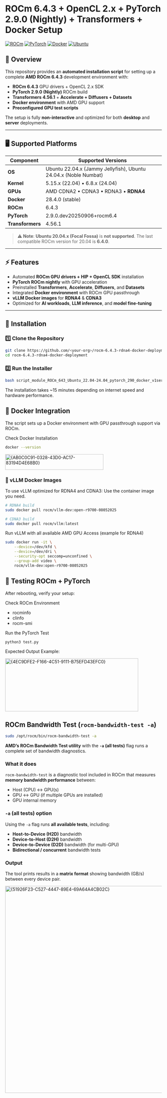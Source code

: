 # ROCm 6.4.3 + OpenCL 2.x + PyTorch 2.9.0 (Nightly) + Transformers + Docker Setup

[![ROCm](https://img.shields.io/badge/ROCm-6.4.3-ff6b6b?logo=amd)](https://rocm.docs.amd.com)
[![PyTorch](https://img.shields.io/badge/PyTorch-2.9.0.dev%2Brocm6.4-ee4c2c?logo=pytorch)](https://pytorch.org)
[![Docker](https://img.shields.io/badge/Docker-28.4.0-blue?logo=docker)](https://www.docker.com/)
[![Ubuntu](https://img.shields.io/badge/Ubuntu-22.04%20%7C%2024.04-e95420?logo=ubuntu)](https://ubuntu.com)

## 📌 Overview
This repository provides an **automated installation script** for setting up a complete **AMD ROCm 6.4.3** development environment with:
- **ROCm 6.4.3** GPU drivers + OpenCL 2.x SDK  
- **PyTorch 2.9.0 (Nightly)** ROCm build  
- **Transformers 4.56.1** + **Accelerate + Diffusers + Datasets**  
- **Docker environment** with AMD GPU support  
- **Preconfigured GPU test scripts**

The setup is fully **non-interactive** and optimized for both **desktop** and **server** deployments.

---

## 🖥️ Supported Platforms

| **Component**      | **Supported Versions**                                |
|---------------------|------------------------------------------------------|
| **OS**            | Ubuntu 22.04.x (Jammy Jellyfish), Ubuntu 24.04.x (Noble Numbat) |
| **Kernel**        | 5.15.x (22.04) • 6.8.x (24.04)                        |
| **GPUs**          | AMD CDNA2 • CDNA3 • RDNA3 • **RDNA4**                 |
| **Docker**        | 28.4.0 (stable)                                       |
| **ROCm**          | 6.4.3                                                |
| **PyTorch**       | 2.9.0.dev20250906+rocm6.4                             |
| **Transformers**  | 4.56.1                                               |

> **⚠️ Note**: **Ubuntu 20.04.x (Focal Fossa)** is **not supported**. The last compatible ROCm version for 20.04 is **6.4.0**.

---

## ⚡ Features
- Automated **ROCm GPU drivers + HIP + OpenCL SDK** installation
- **PyTorch ROCm nightly** with GPU acceleration
- Preinstalled **Transformers**, **Accelerate**, **Diffusers**, and **Datasets**
- Integrated **Docker environment** with ROCm GPU passthrough
- **vLLM Docker images** for **RDNA4** & **CDNA3**
- Optimized for **AI workloads**, **LLM inference**, and **model fine-tuning**

---

## 🚀 Installation

### 1️⃣ **Clone the Repository**
```bash
git clone https://github.com/<your-org>/rocm-6.4.3-rdna4-docker-deployment.git
cd rocm-6.4.3-rdna4-docker-deployment
```
### 2️⃣ **Run the Installer**
```bash
bash script_module_ROCm_643_Ubuntu_22.04-24.04_pytorch_290_docker_v1server.sh
```
The installation takes ~15 minutes depending on internet speed and hardware performance.

## 🐋 Docker Integration

The script sets up a Docker environment with GPU passthrough support via ROCm.

Check Docker Installation
```bash
docker --version
```
<img width="316" height="50" alt="{AB0C0C91-0328-43D0-AC17-83194D4E68B0}" src="https://github.com/user-attachments/assets/9f4dacc0-47be-4a10-8c09-b3ebf48a8b16" />

### 🤖 vLLM Docker Images

To use vLLM optimized for RDNA4 and CDNA3:
Use the container image you need.
```bash
# RDNA4 build
sudo docker pull rocm/vllm-dev:open-r9700-08052025

# CDNA3 build
sudo docker pull rocm/vllm:latest
```

Run vLLM with all available AMD GPU Access (example for RDNA4)
```bash
sudo docker run -it \
    --device=/dev/kfd \
    --device=/dev/dri \
    --security-opt seccomp=unconfined \
    --group-add video \
    rocm/vllm-dev:open-r9700-08052025
```

## 🧪 Testing ROCm + PyTorch

After rebooting, verify your setup:

Check ROCm Environment
- rocminfo
- clinfo
- rocm-smi

Run the PyTorch Test
```bash
python3 test.py
```
Expected Output Example:

<img width="428" height="170" alt="{4EC9DFE2-F166-4C51-9111-B75EFD43EFC0}" src="https://github.com/user-attachments/assets/9aa47f7c-7e63-4c43-813b-2d5bd00e7fff" />

## ROCm Bandwidth Test (`rocm-bandwidth-test -a`)
```bash
sudo /opt/rocm/bin/rocm-bandwidth-test -a
```
**AMD’s ROCm Bandwidth Test utility** with the **`-a` (all tests)** flag runs a complete set of bandwidth diagnostics.

### What it does

`rocm-bandwidth-test` is a diagnostic tool included in ROCm that measures **memory bandwidth performance** between:

- Host (CPU) ↔ GPU(s)  
- GPU ↔ GPU (if multiple GPUs are installed)  
- GPU internal memory  

### `-a` (all tests) option

Using the `-a` flag runs **all available tests**, including:

- **Host-to-Device (H2D)** bandwidth  
- **Device-to-Host (D2H)** bandwidth  
- **Device-to-Device (D2D)** bandwidth (for multi-GPU)  
- **Bidirectional / concurrent** bandwidth tests  

### Output

The tool prints results in a **matrix format** showing bandwidth (GB/s) between every device pair.

<img width="646" height="663" alt="{51926F23-C527-4447-89E4-69A64A4CB02C}" src="https://github.com/user-attachments/assets/1799223f-a123-41e9-9f87-d4ddf5f9266a" />
